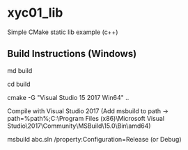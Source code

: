 # xyc01_lib
Simple CMake static lib example (c++)

## Build Instructions (Windows)
md build

cd build

cmake -G "Visual Studio 15 2017 Win64" ..

Compile with Visual Studio 2017 (Add msbuild to path -> path=%path%;C:\Program Files (x86)\Microsoft Visual Studio\2017\Community\MSBuild\15.0\Bin\amd64)

msbuild abc.sln /property:Configuration=Release        (or Debug)
